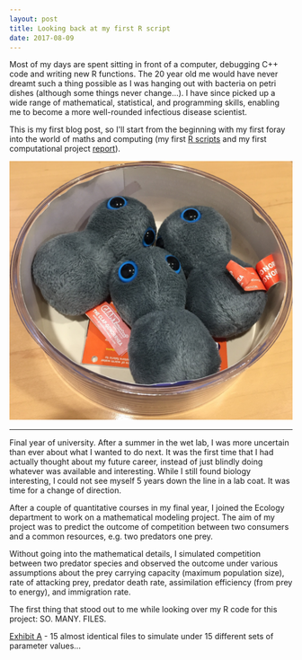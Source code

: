 ```yaml
---
layout: post
title: Looking back at my first R script
date: 2017-08-09
---
```


Most of my days are spent sitting in front of a computer, debugging C++ code and writing new R functions. The 20 year old me would have never dreamt such a thing possible as I was hanging out with bacteria on petri dishes (although some things never change...). I have since picked up a wide range of mathematical, statistical, and programming skills, enabling me to become a more well-rounded infectious disease scientist. 

This is my first blog post, so I'll start from the beginning with my first foray into the world of maths and computing (my first [R scripts](https://github.com/lucymli/predator-prey-dynamics/tree/master/R) and my first computational project [report](https://github.com/lucymli/predator-prey-dynamics/raw/master/Final%20Year%20Project%20Report.pdf)).

![Meet my Gonorrhea triplets.](https://github.com/lucymli/lucymli.github.io/raw/master/images/gono-triplets.JPG)

---

Final year of university. After a summer in the wet lab, I was more uncertain than ever about what I wanted to do next. It was the first time that I had actually thought about my future career, instead of just blindly doing whatever was available and interesting. While I still found biology interesting, I could not see myself 5 years down the line in a lab coat. It was time for a change of direction. 

After a couple of quantitative courses in my final year, I joined the Ecology department to work on a mathematical modeling project. The aim of my project was to predict the outcome of competition between two consumers and a common resources, e.g. two predators one prey.

Without going into the mathematical details, I simulated competition between two predator species and observed the outcome under various assumptions about the prey carrying capacity (maximum population size), rate of attacking prey, predator death rate, assimilation efficiency (from prey to energy), and immigration rate. 

The first thing that stood out to me while looking over my R code for this project: SO. MANY. FILES.

[Exhibit A](https://github.com/lucymli/predator-prey-dynamics/tree/master/R/Results/9.%20Extras) - 15 almost identical files to simulate under 15 different sets of parameter values...


